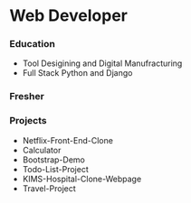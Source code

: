 # Web Developer

### Education
- Tool Desigining and Digital Manufracturing
- Full Stack Python and Django

### Fresher

### Projects
- Netflix-Front-End-Clone
- Calculator
- Bootstrap-Demo
- Todo-List-Project
- KIMS-Hospital-Clone-Webpage
- Travel-Project
